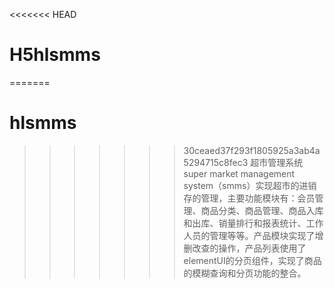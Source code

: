<<<<<<< HEAD
# H5hlsmms
=======
# hlsmms
>>>>>>> 30ceaed37f293f1805925a3ab4a5294715c8fec3
 超市管理系统super market management system（smms）实现超市的进销存的管理，主要功能模块有：会员管理、商品分类、商品管理、商品入库和出库、销量排行和报表统计、工作人员的管理等等。产品模块实现了增删改查的操作，产品列表使用了elementUI的分页组件，实现了商品的模糊查询和分页功能的整合。

